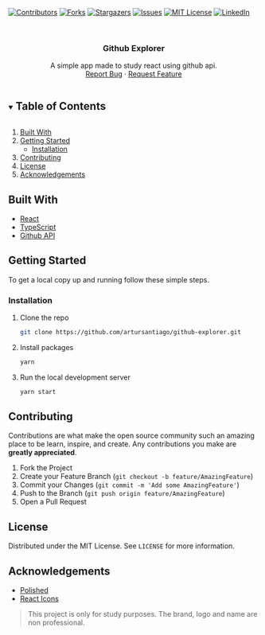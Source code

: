 <!--
*** Thanks for checking out the Best-README-Template. If you have a suggestion
*** that would make this better, please fork the repo and create a pull request
*** or simply open an issue with the tag "enhancement".
*** Thanks again! Now go create something AMAZING! :D
***
***
***
*** To avoid retyping too much info. Do a search and replace for the following:
*** github_username, repo_name, twitter_handle, email, project_title, project_description
-->



<!-- PROJECT SHIELDS -->
<!--
*** I'm using markdown "reference style" links for readability.
*** Reference links are enclosed in brackets [ ] instead of parentheses ( ).
*** See the bottom of this document for the declaration of the reference variables
*** for contributors-url, forks-url, etc. This is an optional, concise syntax you may use.
*** https://www.markdownguide.org/basic-syntax/#reference-style-links
-->
[![Contributors][contributors-shield]][contributors-url]
[![Forks][forks-shield]][forks-url]
[![Stargazers][stars-shield]][stars-url]
[![Issues][issues-shield]][issues-url]
[![MIT License][license-shield]][license-url]
[![LinkedIn][linkedin-shield]][linkedin-url]



<!-- PROJECT LOGO -->
<br />
<p align="center">

  <h3 align="center">Github Explorer</h3>

  <p align="center">
    A simple app made to study react using github api.
    <br />
    <a href="https://github.com/artursantiago/github-explorer/issues">Report Bug</a>
    ·
    <a href="https://github.com/artursantiago/github-explorer/issues">Request Feature</a>
  </p>
</p>



<!-- TABLE OF CONTENTS -->
<details open="open">
  <summary><h2 style="display: inline-block">Table of Contents</h2></summary>
  <ol>
    <li>
      <a href="#built-with">Built With</a>
    </li>
    <li>
      <a href="#getting-started">Getting Started</a>
      <ul>
        <li><a href="#installation">Installation</a></li>
      </ul>
    </li>
    <li><a href="#contributing">Contributing</a></li>
    <li><a href="#license">License</a></li>
    <li><a href="#acknowledgements">Acknowledgements</a></li>
  </ol>
</details>


## Built With

- [React](https://reactjs.org/)
- [TypeScript](https://www.typescriptlang.org/)
- [Github API](https://docs.github.com/en/rest)


<!-- GETTING STARTED -->
## Getting Started

To get a local copy up and running follow these simple steps.

### Installation

1. Clone the repo
   ```sh
   git clone https://github.com/artursantiago/github-explorer.git
   ```
2. Install packages
   ```sh
   yarn
   ```
3. Run the local development server
    ```sh
    yarn start
    ```

<!-- CONTRIBUTING -->
## Contributing

Contributions are what make the open source community such an amazing place to be learn, inspire, and create. Any contributions you make are **greatly appreciated**.

1. Fork the Project
2. Create your Feature Branch (`git checkout -b feature/AmazingFeature`)
3. Commit your Changes (`git commit -m 'Add some AmazingFeature'`)
4. Push to the Branch (`git push origin feature/AmazingFeature`)
5. Open a Pull Request


<!-- LICENSE -->
## License

Distributed under the MIT License. See `LICENSE` for more information.


<!-- ACKNOWLEDGEMENTS -->
## Acknowledgements

* [Polished](https://polished.js.org/)
* [React Icons](https://react-icons.github.io/react-icons/)

<blockquote alt="[ignore]">
  <p>
    This project is only for study purposes. The brand, logo and name are non professional.
  </p>
</blockquote>


<!-- MARKDOWN LINKS & IMAGES -->
<!-- https://www.markdownguide.org/basic-syntax/#reference-style-links -->
[contributors-shield]: https://img.shields.io/github/contributors/artursantiago/github-explorer.svg?style=for-the-badge
[contributors-url]: https://github.com/artursantiago/github-explorer/graphs/contributors
[forks-shield]: https://img.shields.io/github/forks/artursantiago/github-explorer.svg?style=for-the-badge
[forks-url]: https://github.com/artursantiago/github-explorer/network/members
[stars-shield]: https://img.shields.io/github/stars/artursantiago/github-explorer.svg?style=for-the-badge
[stars-url]: https://github.com/artursantiago/github-explorer/stargazers
[issues-shield]: https://img.shields.io/github/issues/artursantiago/github-explorer.svg?style=for-the-badge
[issues-url]: https://github.com/artursantiago/github-explorer/issues
[license-shield]: https://img.shields.io/github/license/artursantiago/github-explorer.svg?style=for-the-badge
[license-url]: https://github.com/artursantiago/github-explorer/blob/master/LICENSE
[linkedin-shield]: https://img.shields.io/badge/-LinkedIn-black.svg?style=for-the-badge&logo=linkedin&colorB=555
[linkedin-url]: https://linkedin.com/in/artursantiago
